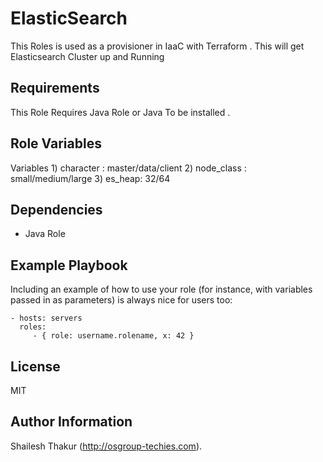 ElasticSearch
=========

This Roles is used as a provisioner in IaaC with Terraform . This will get Elasticsearch Cluster up and Running 

Requirements
------------

This Role Requires Java Role or Java To be installed .

Role Variables
--------------
  Variables
	1) character : master/data/client
        2) node_class : small/medium/large
        3) es_heap: 32/64

Dependencies
------------
  - Java Role


Example Playbook
----------------

Including an example of how to use your role (for instance, with variables passed in as parameters) is always nice for users too:

    - hosts: servers
      roles:
         - { role: username.rolename, x: 42 }

License
-------

MIT 

Author Information
------------------
Shailesh Thakur (http://osgroup-techies.com).
